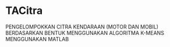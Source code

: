 # TACitra
PENGELOMPOKKAN CITRA KENDARAAN (MOTOR DAN MOBIL) BERDASARKAN BENTUK MENGGUNAKAN ALGORITMA K-MEANS MENGGUNAKAN MATLAB
